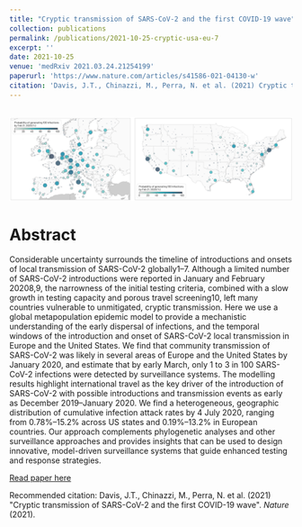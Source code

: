 ```yaml
---
title: "Cryptic transmission of SARS-CoV-2 and the first COVID-19 wave"
collection: publications
permalink: /publications/2021-10-25-cryptic-usa-eu-7
excerpt: ''
date: 2021-10-25
venue: 'medRxiv 2021.03.24.21254199'
paperurl: 'https://www.nature.com/articles/s41586-021-04130-w'
citation: 'Davis, J.T., Chinazzi, M., Perra, N. et al. (2021) Cryptic transmission of SARS-CoV-2 and the first COVID-19 wave. Nature (2021)'
---
```


<br/><img src='/images/cryptic-usa-eu.png'>

# Abstract
Considerable uncertainty surrounds the timeline of introductions and onsets of local transmission of SARS-CoV-2 globally1–7. Although a limited number of SARS-CoV-2 introductions were reported in January and February 20208,9, the narrowness of the initial testing criteria, combined with a slow growth in testing capacity and porous travel screening10, left many countries vulnerable to unmitigated, cryptic transmission. Here we use a global metapopulation epidemic model to provide a mechanistic understanding of the early dispersal of infections, and the temporal windows of the introduction and onset of SARS-CoV-2 local transmission in Europe and the United States. We find that community transmission of SARS-CoV-2 was likely in several areas of Europe and the United States by January 2020, and estimate that by early March, only 1 to 3 in 100 SARS-CoV-2 infections were detected by surveillance systems. The modelling results highlight international travel as the key driver of the introduction of SARS-CoV-2 with possible introductions and transmission events as early as December 2019–January 2020. We find a heterogeneous, geographic distribution of cumulative infection attack rates by 4 July 2020, ranging from 0.78%–15.2% across US states and 0.19%–13.2% in European countries. Our approach complements phylogenetic analyses and other surveillance approaches and provides insights that can be used to design innovative, model-driven surveillance systems that guide enhanced testing and response strategies.


[Read paper here](https://www.nature.com/articles/s41586-021-04130-w)

Recommended citation: Davis, J.T., Chinazzi, M., Perra, N. et al. (2021) &quot;Cryptic transmission of SARS-CoV-2 and the first COVID-19 wave&quot;. <i>Nature</i> (2021). 